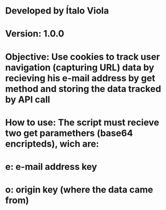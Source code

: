 # Developed by Ítalo Viola
# Version: 1.0.0
# Objective: Use cookies to track user navigation (capturing URL) data by recieving his e-mail address by get method and storing the data tracked by API call
# How to use: The script must recieve two get paramethers (base64 encripteds), wich are:
# e: e-mail address key
# o: origin key (where the data came from)
